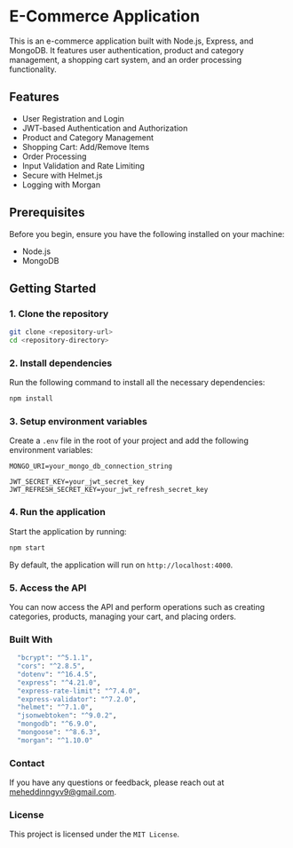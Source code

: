 # E-Commerce Application

This is an e-commerce application built with Node.js, Express, and MongoDB. It features user authentication, product and category management, a shopping cart system, and an order processing functionality.

## Features

- User Registration and Login
- JWT-based Authentication and Authorization
- Product and Category Management
- Shopping Cart: Add/Remove Items
- Order Processing
- Input Validation and Rate Limiting
- Secure with Helmet.js
- Logging with Morgan

## Prerequisites

Before you begin, ensure you have the following installed on your machine:

- Node.js
- MongoDB

## Getting Started

### 1. Clone the repository

```bash
git clone <repository-url>
cd <repository-directory>
```

### 2. Install dependencies
Run the following command to install all the necessary dependencies:
```bash
npm install
```

### 3. Setup environment variables
Create a `.env` file in the root of your project and add the following environment variables:
```plaintext
MONGO_URI=your_mongo_db_connection_string

JWT_SECRET_KEY=your_jwt_secret_key
JWT_REFRESH_SECRET_KEY=your_jwt_refresh_secret_key
```

### 4. Run the application
Start the application by running:
```bash
npm start
```
By default, the application will run on `http://localhost:4000`.

### 5. Access the API
You can now access the API and perform operations such as creating categories, products, managing your cart, and placing orders.

### Built With
```bash
  "bcrypt": "^5.1.1",
  "cors": "^2.8.5",
  "dotenv": "^16.4.5",
  "express": "^4.21.0",
  "express-rate-limit": "^7.4.0",
  "express-validator": "^7.2.0",
  "helmet": "^7.1.0",
  "jsonwebtoken": "^9.0.2",
  "mongodb": "^6.9.0",
  "mongoose": "^8.6.3",
  "morgan": "^1.10.0"
```

### Contact
If you have any questions or feedback, please reach out at meheddinngyv9@gmail.com.

### License
This project is licensed under the `MIT License`.
